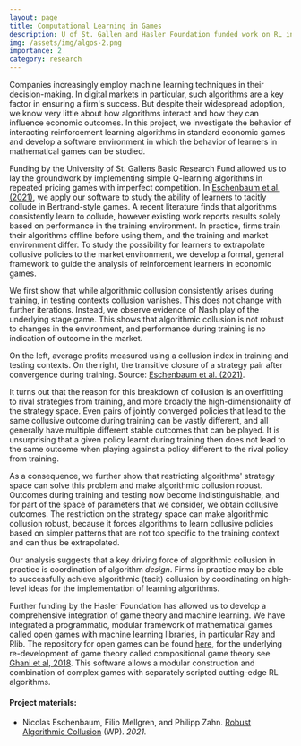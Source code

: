 ```yaml
---
layout: page
title: Computational Learning in Games
description: U of St. Gallen and Hasler Foundation funded work on RL in economic games
img: /assets/img/algos-2.png
importance: 2
category: research
---
```



Companies increasingly employ machine learning techniques in their decision-making. In digital markets in particular, such algorithms are a key factor in ensuring a firm's success. But despite their widespread adoption, we know very little about how algorithms interact and how they can influence economic outcomes. In this project, we investigate the behavior of interacting reinforcement learning algorithms in standard economic games and develop a software environment in which the behavior of learners in mathematical games can be studied.
<!---The classic economic approach to settings with strategic interdependence is based on game theory. This requires building a model of the game, solving for its equilibrium, and then analyzing the equilibrium properties. But this necessitates an emphasis on model tractability and directly conflicts with the complexity and ‘black-box’ nature of reinforcement learning processes. In addition, little to no empirical evidence on the behavior of algorithms in markets or antitrust cases exist. How big of a concern the use of learning software is in practice is thus difficult to ascertain.
--->

Funding by the University of St. Gallens Basic Research Fund allowed us to lay the groundwork by implementing simple Q-learning algorithms in repeated pricing games with imperfect competition. In <a href="https://neschenbaum.github.io/assets/pdf/robust-algorithmic-collusion.pdf">Eschenbaum et al. (2021)</a>, we apply our software to study the ability of learners to tacitly collude in Bertrand-style games. A recent literature finds that algorithms consistently learn to collude, however existing work reports results solely based on performance in the training environment. In practice, firms train their algorithms offline before using them, and the training and market environment differ. To study the possibility for learners to extrapolate collusive policies to the market environment, we develop a formal, general framework to guide the analysis of reinforcement learners in economic games.

We first show that while algorithmic collusion consistently arises during training, in testing contexts collusion vanishes. This does not change with further iterations. Instead, we observe evidence of Nash play of the underlying stage game. This shows that algorithmic collusion is not robust to changes in the environment, and performance during training is no indication of outcome in the market.

<div class="row">
    <div class="col-sm mt-3 mt-md-0">
        <img class="img-fluid rounded z-depth-1" src="{{ '/assets/img/algos-main-result.png' | relative_url }}" alt="" title="Profits in training vs testing contexts"/>
    </div>
    <div class="col-sm mt-3 mt-md-0">
        <img class="img-fluid rounded z-depth-1" src="{{ '/assets/img/algos-transitive-closure-1.png' | relative_url }}" alt="" title="An example of a strategy pair"/>
    </div>
</div>
<div class="caption">
    On the left, average profits measured using a collusion index in training and testing contexts. On the right, the transitive closure of a strategy pair after convergence during training. Source: <a href="https://neschenbaum.github.io/assets/pdf/robust-algorithmic-collusion.pdf">Eschenbaum et al. (2021)</a>.
</div>

 It turns out that the reason for this breakdown of collusion is an overfitting to rival strategies from training, and more broadly the high-dimensionality of the strategy space. Even pairs of jointly converged policies that lead to the same collusive outcome during training can be vastly different, and all generally have multiple different stable outcomes that can be played. It is unsurprising that a given policy learnt during training then does not lead to the same outcome when playing against a policy different to the rival policy from training.

<div class="row justify-content-sm-center">
    <div class="col-sm-6">
        As a consequence, we further show that restricting algorithms' strategy space can solve this problem and make algorithmic collusion robust. Outcomes during training and testing now become indistinguishable, and for part of the space of parameters that we consider, we obtain collusive outcomes. The restriction on the strategy space can make algorithmic collusion robust, because it forces algorithms to learn collusive policies based on simpler patterns that are not too specific to the training context and can thus be extrapolated.
    </div>
    <div class="col-sm-6 mt-3 mt-md-0">
        <img class="img-fluid rounded z-depth-1" src="{{ '/assets/img/algos-restrict-result.png' | relative_url }}" alt="" title="Profits when the strategy space is restricted"/>
    </div>
</div>



Our analysis suggests that a key driving force of algorithmic collusion in practice is coordination of algorithm *design*. Firms in practice may be able to successfully achieve algorithmic (tacit) collusion by coordinating on high-level ideas for the implementation of learning algorithms.
<!---Each firm then implements and trains its algorithm independently. Yet by choosing the parameterization of the environment, and the observation and thus policy space appropriately, collusive policies can be made sufficiently robust to extrapolate to the market. Intuitively, precisely because the degree of coordination among competing firms is (legally) restricted, and algorithms must potentially work in a range of environments, the policy employed must rely on simpler patterns and cannot be too specific.--->

Further funding by the Hasler Foundation has allowed us to develop a comprehensive integration of game theory and machine learning. We have integrated a programmatic, modular framework of mathematical games called open games with machine learning libraries, in particular Ray and Rlib. The repository for open games can be found <a href="https://github.com/philipp-zahn/open-games-hs">here</a>, for the underlying re-development of game theory called compositional game theory see <a href="https://arxiv.org/abs/1603.04641">Ghani et al, 2018</a>. This software allows a modular construction and combination of complex games with separately scripted cutting-edge RL algorithms.


<h4>Project materials:</h4><ul><li>
Nicolas Eschenbaum, Filip Mellgren, and Philipp Zahn. <a href="/assets/pdf/robust-algorithmic-collusion.pdf">Robust Algorithmic Collusion</a> (WP). <i> 2021.</i>
</li>
</ul>
